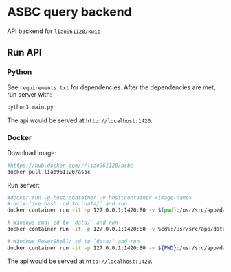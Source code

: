 # ASBC query backend

API backend for [`liao961120/kwic`](https://github.com/liao961120/kwic)

## Run API

### Python

See `requirements.txt` for dependencies. After the dependencies are met, run server with: 

```bash
python3 main.py
```

The api would be served at `http://localhost:1420`.


### Docker

Download image:

```bash
#https://hub.docker.com/r/liao961120/asbc
docker pull liao961120/asbc
```

Run server:

```bash
#docker run -p host:container -v host:container <image-name>
# Unix-like bash: cd to `data/` and run:
docker container run -it -p 127.0.0.1:1420:80 -v $(pwd):/usr/src/app/data/ liao961120/asbc

# Windows cmd: cd to `data/` and run
docker container run -it -p 127.0.0.1:1420:80 -v %cd%:/usr/src/app/data/ liao961120/asbc

# Windows PowerShell: cd to `data/` and run
docker container run -it -p 127.0.0.1:1420:80 -v ${PWD}:/usr/src/app/data/ liao961120/asbc
```

The api would be served at `http://localhost:1420`.